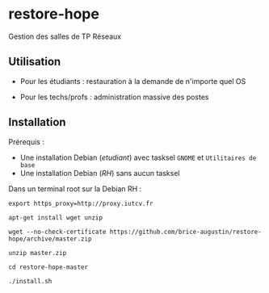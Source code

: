# restore-hope

Gestion des salles de TP Réseaux

## Utilisation

- Pour les étudiants : restauration à la demande de n'importe quel OS

- Pour les techs/profs : administration massive des postes

## Installation

Prérequis :

- Une installation Debian (*etudiant*) avec tasksel `GNOME` et `Utilitaires de base`
- Une installation Debian (*RH*) sans aucun tasksel

Dans un terminal root sur la Debian RH :

`export https_proxy=http://proxy.iutcv.fr`

`apt-get install wget unzip`

`wget --no-check-certificate https://github.com/brice-augustin/restore-hope/archive/master.zip`

`unzip master.zip`

`cd restore-hope-master`

`./install.sh`
